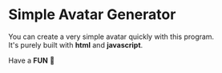 # Simple Avatar Generator

You can create a very simple avatar quickly with this program. </br>
It's purely built with **html** and **javascript**.

Have a **FUN** 🚀
